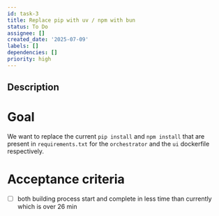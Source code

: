 ```yaml
---
id: task-3
title: Replace pip with uv / npm with bun
status: To Do
assignee: []
created_date: '2025-07-09'
labels: []
dependencies: []
priority: high
---
```


## Description

# Goal
We want to replace the current `pip install` and `npm install` that are present in `requirements.txt` for the `orchestrator` and the `ui` dockerfile respectively.

# Acceptance criteria
- [ ] both building process start and complete in less time than currently which is over 26 min
